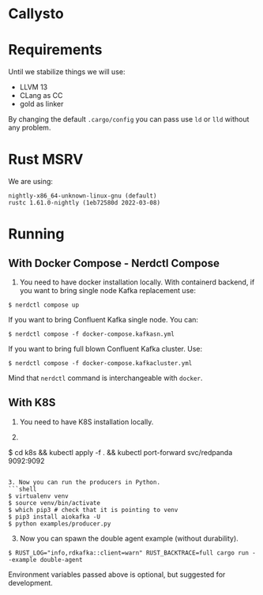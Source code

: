 # Callysto

# Requirements
Until we stabilize things we will use:
* LLVM 13
* CLang as CC
* gold as linker

By changing the default `.cargo/config` you can pass use `ld` or `lld` without any problem.

# Rust MSRV
We are using:
```
nightly-x86_64-unknown-linux-gnu (default)
rustc 1.61.0-nightly (1eb72580d 2022-03-08)
```

# Running
## With Docker Compose - Nerdctl Compose 
1. You need to have docker installation locally.
With containerd backend, if you want to bring single node Kafka replacement use:
```shell
$ nerdctl compose up
```
If you want to bring Confluent Kafka single node. You can:
```shell
$ nerdctl compose -f docker-compose.kafkasn.yml
```
If you want to bring full blown Confluent Kafka cluster. Use:
```shell
$ nerdctl compose -f docker-compose.kafkacluster.yml
```

Mind that `nerdctl` command is interchangeable with `docker`.

## With K8S
1. You need to have K8S installation locally.
2. ```shell
$ cd k8s && kubectl apply -f . && kubectl port-forward svc/redpanda 9092:9092
```

3. Now you can run the producers in Python.
```shell
$ virtualenv venv
$ source venv/bin/activate
$ which pip3 # check that it is pointing to venv
$ pip3 install aiokafka -U
$ python examples/producer.py
```

3. Now you can spawn the double agent example (without durability).
```shell
$ RUST_LOG="info,rdkafka::client=warn" RUST_BACKTRACE=full cargo run --example double-agent
```

Environment variables passed above is optional, but suggested for development.
